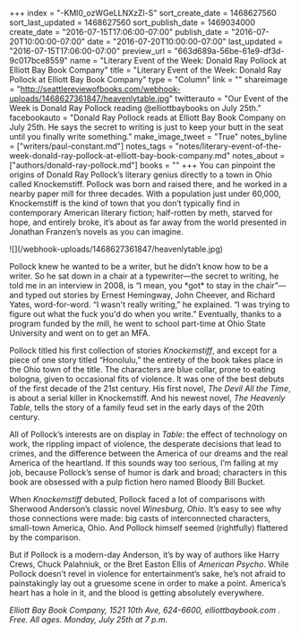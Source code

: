 +++
index = "-KMl0_ozWGeLLNXzZl-S"
sort_create_date = 1468627560
sort_last_updated = 1468627560
sort_publish_date = 1469034000
create_date = "2016-07-15T17:06:00-07:00"
publish_date = "2016-07-20T10:00:00-07:00"
date = "2016-07-20T10:00:00-07:00"
last_updated = "2016-07-15T17:06:00-07:00"
preview_url = "663d689a-56be-61e9-df3d-9c017bce8559"
name = "Literary Event of the Week: Donald Ray Pollock at Elliott Bay Book Company"
title = "Literary Event of the Week: Donald Ray Pollock at Elliott Bay Book Company"
type = "Column"
link = ""
shareimage = "http://seattlereviewofbooks.com/webhook-uploads/1468627361847/heavenlytable.jpg"
twitterauto = "Our Event of the Week is Donald Ray Pollock reading @elliottbaybooks on July 25th."
facebookauto = "Donald Ray Pollock reads at Elliott Bay Book Company on July 25th. He says the secret to writing is just to keep your butt in the seat until you finally write something."
make_image_tweet = "True"
notes_byline = ["writers/paul-constant.md"]
notes_tags = "notes/literary-event-of-the-week-donald-ray-pollock-at-elliott-bay-book-company.md"
notes_about = ["authors/donald-ray-pollock.md"]
books = ""
+++
You can pinpoint the origins of Donald Ray Pollock’s literary genius directly to a town in Ohio called Knockemstiff. Pollock was born and raised there, and he worked in a nearby paper mill for three decades. With a population just under 60,000, Knockemstiff is the kind of town that you don’t typically find in contemporary American literary fiction; half-rotten by meth, starved for hope, and entirely broke, it’s about as far away from the world presented in Jonathan Franzen’s novels as you can imagine.

<p class="image-left">![](/webhook-uploads/1468627361847/heavenlytable.jpg)</p>Pollock knew he wanted to be a writer, but he didn’t know how to be a writer. So he sat down in a chair at a typewriter—the secret to writing, he told me in an interview in 2008, is “I mean, you *got* to stay in the chair”—and typed out stories by Ernest Hemingway, John Cheever, and Richard Yates, word-for-word. “I wasn't really writing,” he explained. “I was trying to figure out what the fuck you'd do when you write.” Eventually, thanks to a program funded by the mill, he went to school part-time at Ohio State University and went on to get an MFA.

Pollock titled his first collection of stories *Knockemstiff*, and except for a piece of one story titled “Honolulu,” the entirety of the book takes place in the Ohio town of the title. The characters are blue collar, prone to eating bologna, given to occasional fits of violence. It was one of the best debuts of the first decade of the 21st century. His first novel, *The Devil All the Time*, is about a serial killer in Knockemstiff. And his newest novel, *The Heavenly Table*, tells the story of a family feud set in the early days of the 20th century.

All of Pollock’s interests are on display in *Table*: the effect of technology on work, the rippling impact of violence, the desperate decisions that lead to crimes, and the difference between the America of our dreams and the real America of the heartland. If this sounds way too serious, I’m failing at my job, because Pollock’s sense of humor is dark and broad; characters in this book are obsessed with a pulp fiction hero named Bloody Bill Bucket. 

When *Knockemstiff* debuted, Pollock faced a lot of comparisons with Sherwood Anderson’s classic novel *Winesburg, Ohio*. It’s easy to see why those connections were made: big casts of interconnected characters, small-town America, Ohio. And Pollock himself seemed (rightfully) flattered by the comparison. 

But if Pollock is a modern-day Anderson, it’s by way of authors like Harry Crews, Chuck Palahniuk, or the Bret Easton Ellis of *American Psycho*. While Pollock doesn’t revel in violence for entertainment’s sake, he’s not afraid to painstakingly lay out a gruesome scene in order to make a point. America’s heart has a hole in it, and the blood is getting absolutely everywhere.
 
*Elliott Bay Book Company, 1521 10th Ave, 624-6600, elliottbaybook.com . Free. All ages. Monday, July 25th at 7 p.m.* 
